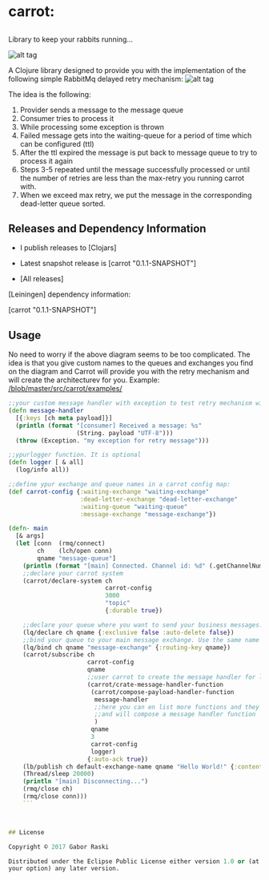 # carrot: 

##

Library to keep your rabbits running...

![alt tag](https://cloud.githubusercontent.com/assets/3204818/23513284/5d24a108-ff5b-11e6-8f0d-12126f820385.png) 

A Clojure library designed to provide you with the implementation of the following simple RabbitMq delayed retry mechanism:
![alt tag](https://cloud.githubusercontent.com/assets/3204818/23512162/99eec068-ff57-11e6-9176-a883f79a9e22.png)


The idea is the following:

1. Provider sends a message to the message queue
2. Consumer tries to process it
3. While processing some exception is thrown
4. Failed message gets into the waiting-queue for a period of time which can be configured (ttl)
5. After the ttl expired the message is put back to message queue to try to process it again
6. Steps 3-5 repeated until the message successfully processed or until the number of retries are less than the max-retry you running carrot with.
7. When we exceed max retry, we put the message in the corresponding dead-letter queue sorted.

## Releases and Dependency Information

* I publish releases to [Clojars]

* Latest snapshot release is [carrot "0.1.1-SNAPSHOT"]

* [All releases]

[Leiningen] dependency information:

   [carrot "0.1.1-SNAPSHOT"]

## Usage

No need to worry if the above diagram seems to be too complicated. The idea is that you give custom names to the queues and exchanges you find on the diagram and Carrot will provide you with the retry mechanism and will create the architecturev for you.
Example:
[/blob/master/src/carrot/examples/](example.clj)

```clojure
;;your custom message handler with exception to test retry mechanism with
(defn message-handler
  [{:keys [ch meta payload]}]
  (println (format "[consumer] Received a message: %s"
                   (String. payload "UTF-8")))
  (throw (Exception. "my exception for retry message")))

;;ypurlogger function. It is optional
(defn logger [ & all]
  (log/info all))

;;define ypur exchange and queue names in a carrot config map:
(def carrot-config {:waiting-exchange "waiting-exchange"
                    :dead-letter-exchange "dead-letter-exchange"
                    :waiting-queue "waiting-queue"
                    :message-exchange "message-exchange"})

(defn- main
  [& args]
  (let [conn  (rmq/connect)
        ch    (lch/open conn)
        qname "message-queue"]
    (println (format "[main] Connected. Channel id: %d" (.getChannelNumber ch)))
    ;;declare your carrot system
    (carrot/declare-system ch
                           carrot-config
                           3000
                           "topic"
                           {:durable true})

    ;;declare your queue where you want to send your business messages:
    (lq/declare ch qname {:exclusive false :auto-delete false})
    ;;bind your queue to your main message exchange. Use the same name you defined in carrot system config:
    (lq/bind ch qname "message-exchange" {:routing-key qname})
    (carrot/subscribe ch
                      carrot-config
                      qname
                      ;;user carrot to create the message handler for langohr:
                      (carrot/crate-message-handler-function
                       (carrot/compose-payload-handler-function
                        message-handler
                        ;;here you can en list more functions and they will be threaded in order via threading macro
                        ;;and will compose a message handler function
                        )
                       qname
                       3
                       carrot-config
                       logger)
                      {:auto-ack true})
    (lb/publish ch default-exchange-name qname "Hello World!" {:content-type "text/plain" :type "greetings.hi"})
    (Thread/sleep 20000)
    (println "[main] Disconnecting...")
    (rmq/close ch)
    (rmq/close conn)))
    ```



## License

Copyright © 2017 Gabor Raski

Distributed under the Eclipse Public License either version 1.0 or (at
your option) any later version.
